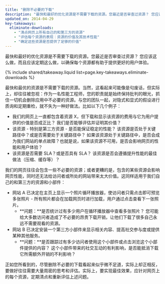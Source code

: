 ```yaml
---
title: "删除不必要的下载"
description: "最快和最好的优化资源是不需要下载的资源。您最近是否审查过资源？ 您应该这么做，而且应该定期这么做，以确保每个资源都有助于提供更好的用户体验。"
updated_on: 2014-04-29
key-takeaways:
  eliminate-downloads:
    - "清点网页上所有自己的和第三方的资源"
    - "评估每个资源的表现：资源的价值及其技术性能"
    - "确定这些资源是否提供了足够的价值"
---
```


<p class="intro">
  最快和最好的优化资源是不需要下载的资源。您最近是否审查过资源？ 您应该这么做，而且应该定期这么做，以确保每个资源都有助于提供更好的用户体验。
</p>



{% include shared/takeaway.liquid list=page.key-takeaways.eliminate-downloads %}

最快和最优的资源是不需要下载的资源。当然，这看起来可能像是句废话，但实际上，却往往被忽视：作为一名性能工程师，您的职责就是始终保持批判的眼光，抓住一切机会删除应用中不必要的资源。与您的团队一起，对隐式和显式的假设进行质询和定期重检，就不失为一种好做法。比如以下几个例子：

* 我们的网页上一直都包含着资源 X，但下载和显示该资源的费用与它为用户提供的价值是否成正比？ 我们是否能够评估并证明其价值？
* 该资源 - 特别是第三方资源 - 是否能保证稳定的性能？ 该资源是否处于关键路径中？或是否需要处于关键路径中？ 如果该资源处于关键路径中，是否会成为我们网站的单点故障？也就是说，如果该资源不可用，是否会影响网页的性能和用户体验？
* 该资源是否需要 SLA？或是否具有 SLA？ 该资源是否会遵循提升性能的最佳做法（压缩、缓存等）？

我们的网页往往会包含一些不必要的资源；或者更糟的是，包含的某些资源会影响网页性能，同时还无法给访问者或所处的网站带来太大价值。这同样适用于我们自己的和第三方的资源和小部件：

* 网站 A 已决定在主页上显示一个照片循环播放器，使访问者只需点击即可预览多张照片 - 所有照片都会在加载网页时进行加载，用户通过点击查看下一张照片。
    * **问题：**是否统计过有多少用户在循环播放器中查看多张照片？ 您可能给大多数访问者造成了不必要的昂贵下载开销，让他们下载了很多自己永远不需要观看的资源。
* 网站 B 已决定安装一个第三方小部件来显示相关内容、提高社交参与度或提供某种其他服务。
    * **问题：**是否跟踪过有多少访问者使用这个小部件或点击浏览这个小部件提供的内容？ 这个小部件带来的社交互动的有利影响，是否能抵消下载它所需额外开销的不利影响？

正如您所看到的，尽管删除不必要的下载看起来似乎微不足道，实际上却正相反，要做好往往需要大量周密的思考和评估。实际上，要实现最佳效果，应针对网页上的每个资源，定期清点和重新评估上述问题。



